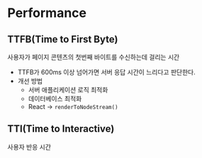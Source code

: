 # Performance

## TTFB(Time to First Byte)

사용자가 페이지 콘텐츠의 첫번째 바이트를 수신하는데 걸리는 시간 

- TTFB가 600ms 이상 넘어가면 서버 응답 시간이 느리다고 판단한다. 
- 개선 방법 
  - 서버 애플리케이션 로직 최적화 
  - 데이터베이스 최적화
  - React -> `renderToNodeStream()` 

## TTI(Time to Interactive)

사용자 반응 시간
